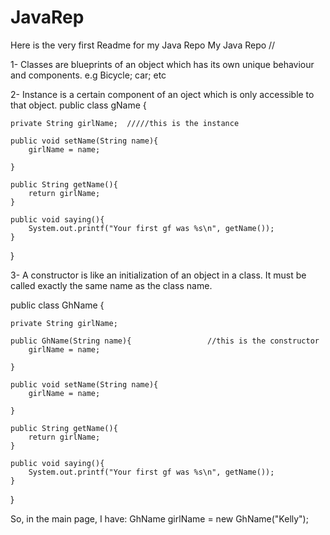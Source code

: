JavaRep
=======
Here is the very first Readme for my Java Repo
My Java Repo
//

1- Classes are blueprints of an object which has its own unique behaviour and components. e.g Bicycle; car; etc

2- Instance is a certain component of an oject which is only accessible to that object.
public class gName {
	
	private String girlName;  /////this is the instance
	
	public void setName(String name){
		girlName = name;
		
	}
	
	public String getName(){
		return girlName;
	}
	
	public void saying(){
		System.out.printf("Your first gf was %s\n", getName());
	}

}

3- A constructor is like an initialization of an object in a class. It must be called exactly the same name as the class name.

public class GhName {

	private String girlName;
	
	public GhName(String name){                 //this is the constructor 
		girlName = name;
		
	}
	
	public void setName(String name){
		girlName = name;
		
	}
	
	public String getName(){
		return girlName;
	}
	
	public void saying(){
		System.out.printf("Your first gf was %s\n", getName());
	}


}

So, in the main page, I have: GhName girlName = new GhName("Kelly");